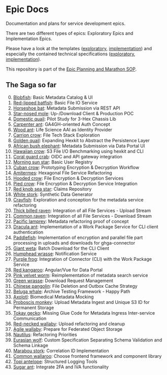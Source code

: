 # Epic Docs

Documentation and plans for service development epics.

There are two different types of epics: Exploratory Epics and Implementation Epics.

Please have a look at the templates ([exploratory](./template_exploratory_epic), [implementation](./template_implementation_epic)) and especially the contained technical specifications ([exploratory](./template_exploratory_epic/technical_specification.md), [implementation](./template_implementation_epic/technical_specification.md)).

This repository is part of the [Epic Planning and Marathon SOP](https://docs.ghga-dev.de/main/sops/sop001_epic_planning.html).

## The Saga so far

0. [Blobfish](./0-blob-fish/technical_specification.md): Basic Metadata Catalog & UI
1. [Red-lipped batfish](./1-red-lipped-batfish/technical_specification.md): Basic File IO Service
2. [Horseshoe bat](./2-horseshoe-bat/technical_specification.md): Metadata Submission via REST API
4. [Star-nosed mole](./4-star-nosed-mole/technical_specification.md): Up-/Download Client & Production POC
7. [Domestic quail](./7-domestic-quail/technical_specification.md): Pilot Study for 3-Hex Chassis Lib
8. [Carpenter ant](./8-carpenter-ant/technical_specification.md): GA4GH-oriented Auth Concept
9. [Wood ant](./9-wood-ant/technical_specification.md): Life Science AAI as Identity Provider
10. [Carrion crow](./10-carrion-crow/technical_specification.md): File Tech Stack Exploration
11. [Golden quail](./11-golden_quail/technical_specification.md): Expanding Hexkit to Abstract the Persistence Layer
12. [African bush elephant](./12-african-bush-elephant/technical_specification.md): Metadata Submission via Data Portal UI
13. [Hawaiian crow](./13-hawaiian-crow/technical_specification.md): S3 File I/O Benchmarking using hexkit and CLI
14. [Coral guard crab](./14-coral-guard-crab/technical_specification.md): OIDC and API gateway integration
15. [Morning sun star](./15-morning-sun-star/technical_specification.md): Basic User Registry
16. [Cuban crow](./16-cuban-crow/technical_specification.md): Prototyping Encryption & Decryption Workflow
17. [Amitermes](./17-amitermes/technical_specification.md): Hexagonal File Service Refactoring
18. [Hooded crow](./18-hooded-crow/technical_specification.md): File Encryption & Decryption Services
19. [Pied crow](./19-pied-raven/technical_specification.md): File Encryption & Decryption Service Integration
20. [Red knob sea star](./20-red-knob-sea-star/technical_specification.md): Claims Repository
21. [White stork](./21-white_stork/technical_specification.md): Synthetic Data Generator
22. [Crayfish](./22-crayfish/technical_specification.md): Exploration and conception for the metadata service refactoring
23. [Thick billed raven](./23-thick-billed-raven/technical_specification.md): Integration of all File Services - Upload Stream
24. [Common raven](./24-common-raven/technical_specification.md): Integration of all File Services - Download Stream
25. [Pacific lamprey](./25-pacific_lamprey/technical_specification.md): Metadata refactoring proof of concept
26. [Dracula ant](./26-dracula-ant/technical_specification.md): Implementation of a Work Package Service for CLI client authentication
27. [Paddlefish](./27-paddlefish/technical_specification.md): Implementation of encryption and parallel file part processing in uploads and downloads for ghga-connector
28. [Giant weta](./28-giant_weta/technical_specification.md): Batch Download for the CLI Client
29. [Humphead wrasse](./29-humphead-wrasse/technical_specification.md): Notification Service
30. [Purple frog](./30-purple_frog/technical_specification.md): Integration of Connector (CLI) with the Work Package Service
31. [Red kangaroo](./31-red-kangaroo/technical_specification.md): Angular/Vue for Data Portal
32. [Pink velvet worm](./32-pink-velvet-worm/technical_specification.md): Reimplementation of metadata search service
33. [Green wrasse](./33-green-wrasse/technical_specification.md): Download Request Management
34. [Chinese pangolin](./34-chinese-pangolin/technical_specification.md): File Deletion and Outbox Cache Strategy
35. [Beluga whale](./35-beluga-whale/technical_specification.md): Archive Testing Framework - Happy Path
36. [Axolotl](./36-axolotl/technical_specification.md): Biomedical Metadata Mocking
37. [Proboscis monkey](./37-proboscis-monkey/technical_specification.md): Upload Metadata Ingest and Unique S3 ID for Permanent Storage
38. [Tokay gecko](./38-tokay-gecko/technical_specification.md): Missing Glue Code for Metadata Ingress Inter-service Communication
39. [Red-necked wallaby](./39-red-necked-wallaby/technical_specification.md): Upload refactoring and cleanup
40. [Agile wallaby](./40-agile-wallaby/technical_specification.md): Prepare for Federated Object Storage
41. [Nautilus](./41-nautilus/technical_specification.md): Refactoring Priorities
42. [Eurasian wolf](./42-eurasian_wolf/technical_specification.md): Custom Specification Separating Schema Validation and Schema Linkage
43. [Marabou stork](./43-marabou-stork/technical_specification.md): Correlation ID Implementation
44. [Common wallaroo](./44-common-wallaroo/technical_specification.md): Choose frontend framework and component library
45. [Topi antelope](./45-topi-antelope/technical_specification.md): Structured Logging Tools
46. [Sugar ant](./46-sugar-ant/technical_specification.md): Integrate 2FA and IVA functionality
